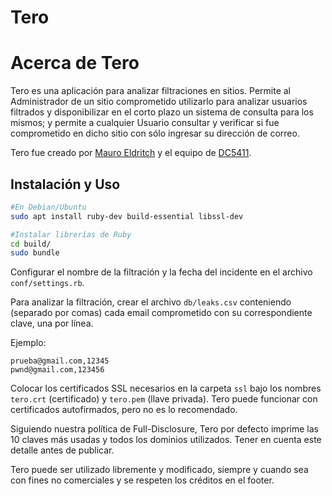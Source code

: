 Tero
======

# Acerca de Tero

Tero es una aplicación para analizar filtraciones en sitios. Permite al Administrador de un sitio comprometido utilizarlo para analizar usuarios filtrados y disponibilizar en el corto plazo un sistema de consulta para los mismos; y permite a cualquier Usuario consultar y verificar si fue comprometido en dicho sitio con sólo ingresar su dirección de correo.

Tero fue creado por [Mauro Eldritch](https://github.com/mauroeldritch) y el equipo de [DC5411](https://github.com/dc5411).


## Instalación y Uso

```bash
#En Debian/Ubuntu
sudo apt install ruby-dev build-essential libssl-dev

#Instalar librerías de Ruby
cd build/
sudo bundle
```

Configurar el nombre de la filtración y la fecha del incidente en el archivo `conf/settings.rb`.

Para analizar la filtración, crear el archivo `db/leaks.csv` conteniendo (separado por comas) cada email comprometido con su correspondiente clave, una por línea.

Ejemplo:

```
prueba@gmail.com,12345
pwnd@gmail.com,123456
```

Colocar los certificados SSL necesarios en la carpeta `ssl` bajo los nombres `tero.crt` (certificado) y `tero.pem` (llave privada). Tero puede funcionar con certificados autofirmados, pero no es lo recomendado.

Siguiendo nuestra política de Full-Disclosure, Tero por defecto imprime las 10 claves más usadas y todos los dominios utilizados. Tener en cuenta este detalle antes de publicar.

Tero puede ser utilizado libremente y modificado, siempre y cuando sea con fines no comerciales y se respeten los créditos en el footer.